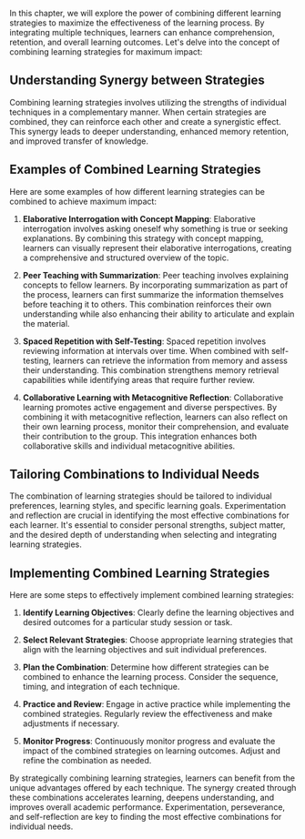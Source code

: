 
In this chapter, we will explore the power of combining different learning strategies to maximize the effectiveness of the learning process. By integrating multiple techniques, learners can enhance comprehension, retention, and overall learning outcomes. Let's delve into the concept of combining learning strategies for maximum impact:

Understanding Synergy between Strategies
----------------------------------------

Combining learning strategies involves utilizing the strengths of individual techniques in a complementary manner. When certain strategies are combined, they can reinforce each other and create a synergistic effect. This synergy leads to deeper understanding, enhanced memory retention, and improved transfer of knowledge.

Examples of Combined Learning Strategies
----------------------------------------

Here are some examples of how different learning strategies can be combined to achieve maximum impact:

1. **Elaborative Interrogation with Concept Mapping**: Elaborative interrogation involves asking oneself why something is true or seeking explanations. By combining this strategy with concept mapping, learners can visually represent their elaborative interrogations, creating a comprehensive and structured overview of the topic.

2. **Peer Teaching with Summarization**: Peer teaching involves explaining concepts to fellow learners. By incorporating summarization as part of the process, learners can first summarize the information themselves before teaching it to others. This combination reinforces their own understanding while also enhancing their ability to articulate and explain the material.

3. **Spaced Repetition with Self-Testing**: Spaced repetition involves reviewing information at intervals over time. When combined with self-testing, learners can retrieve the information from memory and assess their understanding. This combination strengthens memory retrieval capabilities while identifying areas that require further review.

4. **Collaborative Learning with Metacognitive Reflection**: Collaborative learning promotes active engagement and diverse perspectives. By combining it with metacognitive reflection, learners can also reflect on their own learning process, monitor their comprehension, and evaluate their contribution to the group. This integration enhances both collaborative skills and individual metacognitive abilities.

Tailoring Combinations to Individual Needs
------------------------------------------

The combination of learning strategies should be tailored to individual preferences, learning styles, and specific learning goals. Experimentation and reflection are crucial in identifying the most effective combinations for each learner. It's essential to consider personal strengths, subject matter, and the desired depth of understanding when selecting and integrating learning strategies.

Implementing Combined Learning Strategies
-----------------------------------------

Here are some steps to effectively implement combined learning strategies:

1. **Identify Learning Objectives**: Clearly define the learning objectives and desired outcomes for a particular study session or task.

2. **Select Relevant Strategies**: Choose appropriate learning strategies that align with the learning objectives and suit individual preferences.

3. **Plan the Combination**: Determine how different strategies can be combined to enhance the learning process. Consider the sequence, timing, and integration of each technique.

4. **Practice and Review**: Engage in active practice while implementing the combined strategies. Regularly review the effectiveness and make adjustments if necessary.

5. **Monitor Progress**: Continuously monitor progress and evaluate the impact of the combined strategies on learning outcomes. Adjust and refine the combination as needed.

By strategically combining learning strategies, learners can benefit from the unique advantages offered by each technique. The synergy created through these combinations accelerates learning, deepens understanding, and improves overall academic performance. Experimentation, perseverance, and self-reflection are key to finding the most effective combinations for individual needs.
